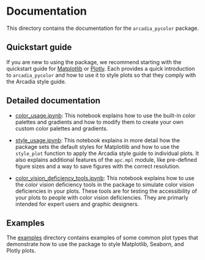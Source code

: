 # Documentation

This directory contains the documentation for the `arcadia_pycolor` package.

## Quickstart guide

If you are new to using the package, we recommend starting with the quickstart guide for [Matplotlib](mpl_quickstart.md) or [Plotly](plotly_quickstart.md). Each provides a quick introduction to `arcadia_pycolor` and how to use it to style plots so that they comply with the Arcadia style guide.

## Detailed documentation

- [color_usage.ipynb](color_usage.ipynb): This notebook explains how to use the built-in color palettes and gradients and how to modify them to create your own custom color palettes and gradients.

- [style_usage.ipynb](style_usage.ipynb): This notebook explains in more detail how the package sets the default styles for Matplotlib and how to use the `style_plot` function to apply the Arcadia style guide to individual plots. It also explains additional features of the `apc.mpl` module, like pre-defined figure sizes and a way to save figures with the correct resolution.

- [color_vision_deficiency_tools.ipynb](color_vision_deficiency_tools.ipynb): This notebook explains how to use the color vision deficiency tools in the package to simulate color vision deficiencies in your plots. These tools are for testing the accessibility of your plots to people with color vision deficiencies. They are primarly intended for expert users and graphic designers.

## Examples

The [examples](examples/) directory contains examples of some common plot types that demonstrate how to use the package to style Matplotlib, Seaborn, and Plotly plots.
